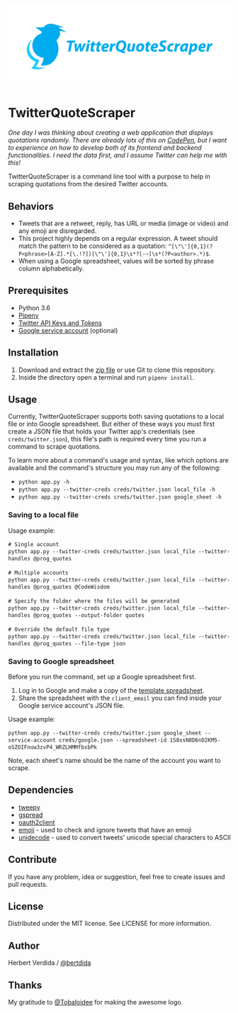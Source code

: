 <p align="center"><img src="logo/logotype-horizontal.png"></p>

# TwitterQuoteScraper

_One day I was thinking about creating a web application that displays quotations randomly. There are already lots of this on [CodePen](https://codepen.io/search/pens?q=random%20quote%20generator&page=1&order=popularity&depth=everything), but I want to experience on how to develop both of its frontend and backend functionalities. I need the data first, and I assume Twitter can help me with this!_

TwitterQuoteScraper is a command line tool with a purpose to help in scraping quotations from the desired Twitter accounts.

## Behaviors

- Tweets that are a retweet, reply, has URL or media (image or video) and any emoji are disregarded.
- This project highly depends on a regular expression. A tweet should match the pattern to be considered as a quotation: `^[\"\']{0,1}(?P<phrase>[A-Z].*[\.!?])[\"\']{0,1}\s*?[-~]\s*(?P<author>.*)$`.
- When using a Google spreadsheet, values will be sorted by phrase column alphabetically.

## Prerequisites

- Python 3.6
- [Pipenv](https://github.com/pypa/pipenv)
- [Twitter API Keys and Tokens](https://developer.twitter.com/en/docs/basics/authentication/guides/access-tokens.html)
- [Google service account](https://developers.google.com/sheets/api/guides/authorizing) (optional)

## Installation

1. Download and extract the [zip file](https://github.com/bertdida/TwitterQuoteScraper/archive/master.zip) or use Git to clone this repository.
2. Inside the directory open a terminal and run `pipenv install`.

## Usage

Currently, TwitterQuoteScraper supports both saving quotations to a local file or into Google spreadsheet. But either of these ways you must first create a JSON file that holds your Twitter app's credentials (see `creds/twitter.json`), this file's path is required every time you run a command to scrape quotations.

To learn more about a command's usage and syntax, like which options are available and the command's structure you may run any of the following:

- `python app.py -h`
- `python app.py --twitter-creds creds/twitter.json local_file -h`
- `python app.py --twitter-creds creds/twitter.json google_sheet -h`

### Saving to a local file

Usage example:

```shell
# Single account
python app.py --twitter-creds creds/twitter.json local_file --twitter-handles @prog_quotes

# Multiple accounts
python app.py --twitter-creds creds/twitter.json local_file --twitter-handles @prog_quotes @CodeWisdom

# Specify the folder where the files will be generated
python app.py --twitter-creds creds/twitter.json local_file --twitter-handles @prog_quotes --output-folder quotes

# Override the default file type
python app.py --twitter-creds creds/twitter.json local_file --twitter-handles @prog_quotes --file-type json
```

### Saving to Google spreadsheet

Before you run the command, set up a Google spreadsheet first.

1. Log in to Google and make a copy of the [template spreadsheet](https://docs.google.com/spreadsheets/d/1S8xsN8D6nD2KM5-oSZOIFnuw3zvP4_WRZLHMMfbsbPk/edit?usp=sharing).
2. Share the spreadsheet with the `client_email` you can find inside your Google service account's JSON file.

Usage example:

```shell
python app.py --twitter-creds creds/twitter.json google_sheet --service-account creds/google.json --spreadsheet-id 1S8xsN8D6nD2KM5-oSZOIFnuw3zvP4_WRZLHMMfbsbPk
```

Note, each sheet's name should be the name of the account you want to scrape.

## Dependencies

- [tweepy](https://github.com/tweepy/tweepy)
- [gspread](https://github.com/burnash/gspread)
- [oauth2client](https://github.com/googleapis/oauth2client)
- [emoji](https://github.com/carpedm20/emoji/) - used to check and ignore tweets that have an emoji
- [unidecode](https://github.com/avian2/unidecode) - used to convert tweets' unicode special characters to ASCII

## Contribute

If you have any problem, idea or suggestion, feel free to create issues and pull requests.

## License

Distributed under the MIT license. See LICENSE for more information.

## Author

Herbert Verdida / [@bertdida](https://twitter.com/bertdida)

## Thanks

My gratitude to [@Tobaloidee](https://github.com/Tobaloidee) for making the awesome logo.
